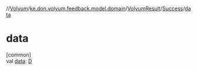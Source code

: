 //[Volyum](../../../../index.md)/[ke.don.volyum.feedback.model.domain](../../index.md)/[VolyumResult](../index.md)/[Success](index.md)/[data](data.md)

# data

[common]\
val [data](data.md): [D](index.md)